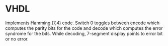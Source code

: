 # VHDL
Implements Hamming (7,4) code. Switch 0 toggles between encode 
which computes the parity bits for the code and decode which 
computes the error syndrome for the bits. While decoding, 
7-segment display points to error bit or no error.
